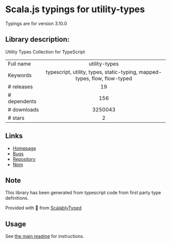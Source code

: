 
# Scala.js typings for utility-types

Typings are for version 3.10.0

## Library description:
Utility Types Collection for TypeScript

|                    |                 |
| ------------------ | :-------------: |
| Full name          | utility-types |
| Keywords           | typescript, utility, types, static-typing, mapped-types, flow, flow-typed |
| # releases         | 19 |
| # dependents       | 156 |
| # downloads        | 3250043 |
| # stars            | 2 |

## Links
- [Homepage](https://github.com/piotrwitek/utility-types)
- [Bugs](https://github.com/piotrwitek/utility-types/issues)
- [Repository](https://github.com/piotrwitek/utility-types)
- [Npm](https://www.npmjs.com/package/utility-types)
    


## Note
This library has been generated from typescript code from first party type definitions.

Provided with :purple_heart: from [ScalablyTyped](https://github.com/oyvindberg/ScalablyTyped)

## Usage
See [the main readme](../../readme.md) for instructions.


